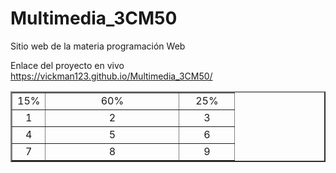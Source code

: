 # Multimedia_3CM50
Sitio web de la materia programación Web

Enlace del proyecto en vivo
https://vickman123.github.io/Multimedia_3CM50/

<html>
    <head>
        <title>Reproductor Multimedia</title>
    </head>
    <body>
<TABLE WIDTH="50%" BORDER="2">
<TR ALIGN="CENTER"><TD WIDTH="15%">15%<TD WIDTH="60%">60%<TD
WIDTH="25%">25%
<TR ALIGN="CENTER"><TD>1<TD>2<TD>3
<TR ALIGN="CENTER"><TD>4<TD>5<TD>6
<TR ALIGN="CENTER"><TD>7<TD>8<TD>9
</TABLE>
    </body>
</html>
